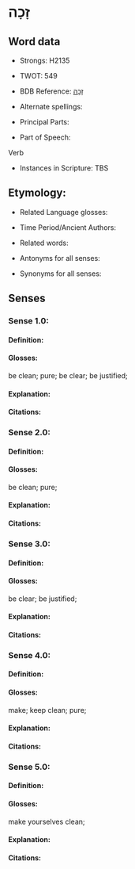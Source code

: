 # זָכָה

<!-- Status: S2="NeedsEdits" -->
<!-- Lexica used for edits:   -->

## Word data

* Strongs: H2135

* TWOT: 549

* BDB Reference: [זָכָה](rc://en/bdb/dict/g.bf.aa)

* Alternate spellings:

* Principal Parts:

* Part of Speech:

Verb

* Instances in Scripture: TBS

## Etymology:

* Related Language glosses:

* Time Period/Ancient Authors:

* Related words:

* Antonyms for all senses:

* Synonyms for all senses:

## Senses

### Sense 1.0:

#### Definition:

#### Glosses:

be clean; pure; be clear; be justified; 

#### Explanation:

#### Citations:



### Sense 2.0:

#### Definition:

#### Glosses:

be clean; pure; 

#### Explanation:

#### Citations:



### Sense 3.0:

#### Definition:

#### Glosses:

be clear; be justified; 

#### Explanation:

#### Citations:



### Sense 4.0:

#### Definition:

#### Glosses:

make; keep clean; pure; 

#### Explanation:

#### Citations:



### Sense 5.0:

#### Definition:

#### Glosses:

make yourselves clean; 

#### Explanation:

#### Citations:




